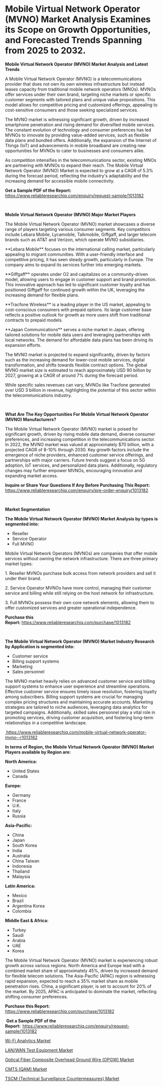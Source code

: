 <p><h1>Mobile Virtual Network Operator (MVNO) Market Analysis Examines its Scope on Growth Opportunities, and Forecasted Trends Spanning from 2025 to 2032.</h1></p><p><strong>Mobile Virtual Network Operator (MVNO) Market Analysis and Latest Trends</strong></p>
<p><p>A Mobile Virtual Network Operator (MVNO) is a telecommunications provider that does not own its own wireless infrastructure but instead leases capacity from traditional mobile network operators (MNOs). MVNOs offer services under their own brand, targeting niche markets or specific customer segments with tailored plans and unique value propositions. This model allows for competitive pricing and customized offerings, appealing to cost-sensitive consumers and those seeking specialized services.</p><p>The MVNO market is witnessing significant growth, driven by increased smartphone penetration and rising demand for diversified mobile services. The constant evolution of technology and consumer preferences has led MVNOs to innovate by providing value-added services, such as flexible data plans and bundled offers. Additionally, the expansion of the Internet of Things (IoT) and advancements in mobile broadband are creating new opportunities for MVNOs to cater to businesses and consumers alike.</p><p>As competition intensifies in the telecommunications sector, existing MNOs are partnering with MVNOs to expand their reach. The Mobile Virtual Network Operator (MVNO) Market is expected to grow at a CAGR of 5.3% during the forecast period, reflecting the industry's adaptability and the increasing demand for accessible mobile connectivity.</p></p>
<p><strong>Get a Sample PDF of the Report:&nbsp;</strong> <a href="https://www.reliableresearchiq.com/enquiry/request-sample/1013182?utm_campaign=1842&utm_medium=2&utm_source=Github&utm_content=ia&utm_term=08042025&utm_id=mobile-virtual-network-operator-mvno">https://www.reliableresearchiq.com/enquiry/request-sample/1013182</a></p>
<p>&nbsp;</p>
<p><strong>Mobile Virtual Network Operator (MVNO) Major Market Players</strong></p>
<p><p>The Mobile Virtual Network Operator (MVNO) market showcases a diverse range of players targeting various consumer segments. Key competitors include Lebara Mobile, Lycamobile, Talkmobile, Giffgaff, and larger telecom brands such as AT&T and Verizon, which operate MVNO subsidiaries.</p><p>**Lebara Mobile** focuses on the international calling market, particularly appealing to migrant communities. With a user-friendly interface and competitive pricing, it has seen steady growth, particularly in Europe. The company aims to expand its services further into emerging markets.</p><p>**Giffgaff** operates under O2 and capitalizes on a community-driven model, allowing users to engage in customer support and brand promotion. This innovative approach has led to significant customer loyalty and has positioned Giffgaff for continued growth within the UK, leveraging the increasing demand for flexible plans.</p><p>**Tracfone Wireless** is a leading player in the US market, appealing to cost-conscious consumers with prepaid options. Its large customer base reflects a positive outlook for growth as more users shift from traditional contracts to prepaid models. </p><p>**Japan Communications** serves a niche market in Japan, offering tailored solutions for mobile data users and leveraging partnerships with local networks. The demand for affordable data plans has been driving its expansion efforts.</p><p>The MVNO market is projected to expand significantly, driven by factors such as the increasing demand for lower-cost mobile services, digital transformation, and shifts towards flexible contract options. The global MVNO market size is estimated to reach approximately USD 90 billion by 2027, growing at a CAGR of around 7% during the forecast period.</p><p>While specific sales revenues can vary, MVNOs like Tracfone generated over USD 3 billion in revenue, highlighting the potential of this sector within the telecommunications industry.</p></p>
<p>&nbsp;</p>
<p><strong>What Are The Key Opportunities For Mobile Virtual Network Operator (MVNO) Manufacturers?</strong></p>
<p><p>The Mobile Virtual Network Operator (MVNO) market is poised for significant growth, driven by rising mobile data demand, diverse consumer preferences, and increasing competition in the telecommunications sector. In 2022, the MVNO market was valued at approximately $70 billion, with a projected CAGR of 8-10% through 2030. Key growth factors include the emergence of niche providers, enhanced customer service offerings, and partnerships with major carriers. Future trends suggest a focus on 5G adoption, IoT services, and personalized data plans. Additionally, regulatory changes may further empower MVNOs, encouraging innovation and expanding market access.</p></p>
<p><strong>Inquire or Share Your Questions If Any Before Purchasing This Report:</strong> <a href="https://www.reliableresearchiq.com/enquiry/pre-order-enquiry/1013182?utm_campaign=1842&utm_medium=2&utm_source=Github&utm_content=ia&utm_term=08042025&utm_id=mobile-virtual-network-operator-mvno">https://www.reliableresearchiq.com/enquiry/pre-order-enquiry/1013182</a></p>
<p>&nbsp;</p>
<p><strong>Market Segmentation</strong></p>
<p><strong>The Mobile Virtual Network Operator (MVNO) Market Analysis by types is segmented into:</strong></p>
<p><ul><li>Reseller</li><li>Service Operator</li><li>Full MVNO</li></ul></p>
<p><p>Mobile Virtual Network Operators (MVNOs) are companies that offer mobile services without owning the network infrastructure. There are three primary market types: </p><p>1. Reseller MVNOs purchase bulk access from network providers and sell it under their brand.  </p><p>2. Service Operator MVNOs have more control, managing their customer service and billing while still relying on the host network for infrastructure.  </p><p>3. Full MVNOs possess their own core network elements, allowing them to offer customized services and greater operational independence.</p></p>
<p><strong>Purchase this Report:&nbsp;</strong><a href="https://www.reliableresearchiq.com/purchase/1013182?utm_campaign=1842&utm_medium=2&utm_source=Github&utm_content=ia&utm_term=08042025&utm_id=mobile-virtual-network-operator-mvno">https://www.reliableresearchiq.com/purchase/1013182</a></p>
<p>&nbsp;</p>
<p><strong>The Mobile Virtual Network Operator (MVNO) Market Industry Research by Application is segmented into:</strong></p>
<p><ul><li>Customer service</li><li>Billing support systems</li><li>Marketing</li><li>Sales personnel</li></ul></p>
<p><p>The MVNO market heavily relies on advanced customer service and billing support systems to enhance user experience and streamline operations. Effective customer service ensures timely issue resolution, fostering loyalty among subscribers. Billing support systems are crucial for managing complex pricing structures and maintaining accurate accounts. Marketing strategies are tailored to niche audiences, leveraging data analytics for targeted campaigns. Additionally, skilled sales personnel play a vital role in promoting services, driving customer acquisition, and fostering long-term relationships in a competitive landscape.</p></p>
<p><a href="https://www.reliableresearchiq.com/mobile-virtual-network-operator-mvno--r1013182?utm_campaign=1842&utm_medium=2&utm_source=Github&utm_content=ia&utm_term=08042025&utm_id=mobile-virtual-network-operator-mvno">&nbsp;https://www.reliableresearchiq.com/mobile-virtual-network-operator-mvno--r1013182</a></p>
<p><strong>In terms of Region, the Mobile Virtual Network Operator (MVNO) Market Players available by Region are:</strong></p>
<p>
    <p> <strong> North America: </strong>
        <ul>
            <li>United States</li>
            <li>Canada</li>
        </ul>
        </p> 
    <p> <strong> Europe: </strong>
        <ul>
            <li>Germany</li>
            <li>France</li>
            <li>U.K.</li>
            <li>Italy</li>
            <li>Russia</li>
        </ul>
        </p> 
    <p> <strong> Asia-Pacific: </strong>
        <ul>
            <li>China</li>
            <li>Japan</li>
            <li>South Korea</li>
            <li>India</li>
            <li>Australia</li>
            <li>China Taiwan</li>
            <li>Indonesia</li>
            <li>Thailand</li>
            <li>Malaysia</li>
        </ul>
        </p> 
    <p> <strong> Latin America: </strong>
        <ul>
            <li>Mexico</li>
            <li>Brazil</li>
            <li>Argentina Korea</li>
            <li>Colombia</li>
        </ul>
        </p> 
    <p> <strong> Middle East & Africa: </strong>
        <ul>
            <li>Turkey</li>
            <li>Saudi</li>
            <li>Arabia</li>
            <li>UAE</li>
            <li>Korea</li>
        </ul>
    </p>
    </p>
<p><p>The Mobile Virtual Network Operator (MVNO) market is experiencing robust growth across various regions. North America and Europe lead with a combined market share of approximately 45%, driven by increased demand for flexible telecom solutions. The Asia-Pacific (APAC) region is witnessing rapid expansion, expected to reach a 35% market share as mobile penetration rises. China, a significant player, is set to account for 20% of the market. By 2025, APAC is anticipated to dominate the market, reflecting shifting consumer preferences.</p></p>
<p><strong>Purchase this Report: </strong><a href="https://www.reliableresearchiq.com/purchase/1013182?utm_campaign=1842&utm_medium=2&utm_source=Github&utm_content=ia&utm_term=08042025&utm_id=mobile-virtual-network-operator-mvno">https://www.reliableresearchiq.com/purchase/1013182</a></p>
<p>&nbsp;<strong>Get a Sample PDF of the Report:&nbsp;&nbsp;</strong><a href="https://www.reliableresearchiq.com/enquiry/request-sample/1013182?utm_campaign=1842&utm_medium=2&utm_source=Github&utm_content=ia&utm_term=08042025&utm_id=mobile-virtual-network-operator-mvno">https://www.reliableresearchiq.com/enquiry/request-sample/1013182</a></p>
<p><strong></strong></p>
<p><p><a href="https://github.com/hayasiorover/Market-Research-Report-List-1/blob/main/wi-fi-analytics-market.md?utm_campaign=1842&utm_medium=2&utm_source=Github&utm_content=ia&utm_term=08042025&utm_id=mobile-virtual-network-operator-mvno">Wi-Fi Analytics Market</a></p><p><a href="https://github.com/janskudiony/Market-Research-Report-List-1/blob/main/lanwan-test-equipment-market.md?utm_campaign=1842&utm_medium=2&utm_source=Github&utm_content=ia&utm_term=08042025&utm_id=mobile-virtual-network-operator-mvno">LAN/WAN Test Equipment Market</a></p><p><a href="https://github.com/makzzochil/Market-Research-Report-List-1/blob/main/optical-fiber-composite-overhead-ground-wire-opgw-market.md?utm_campaign=1842&utm_medium=2&utm_source=Github&utm_content=ia&utm_term=08042025&utm_id=mobile-virtual-network-operator-mvno">Optical Fiber Composite Overhead Ground Wire (OPGW) Market</a></p><p><a href="https://github.com/gitfwelday/Market-Research-Report-List-1/blob/main/cmts-qam-market.md?utm_campaign=1842&utm_medium=2&utm_source=Github&utm_content=ia&utm_term=08042025&utm_id=mobile-virtual-network-operator-mvno">CMTS (QAM) Market</a></p><p><a href="https://github.com/mronmizoe/Market-Research-Report-List-1/blob/main/tscm-technical-surveillance-countermeasures-market.md?utm_campaign=1842&utm_medium=2&utm_source=Github&utm_content=ia&utm_term=08042025&utm_id=mobile-virtual-network-operator-mvno">TSCM (Technical Surveillance Countermeasures) Market</a></p></p>